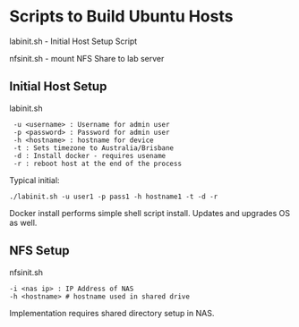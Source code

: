 # Scripts to Build Ubuntu Hosts

labinit.sh - Initial Host Setup Script

nfsinit.sh - mount NFS Share to lab server

## Initial Host Setup

labinit.sh

	 -u <username> : Username for admin user
	 -p <password> : Password for admin user
	 -h <hostname> : hostname for device
	 -t : Sets timezone to Australia/Brisbane
	 -d : Install docker - requires usename
	 -r : reboot host at the end of the process

Typical initial:
```
./labinit.sh -u user1 -p pass1 -h hostname1 -t -d -r
```

Docker install performs simple shell script install.
Updates and upgrades OS as well.

## NFS Setup

nfsinit.sh

	-i <nas ip> : IP Address of NAS
	-h <hostname> # hostname used in shared drive
	
Implementation requires shared directory setup in NAS. 
